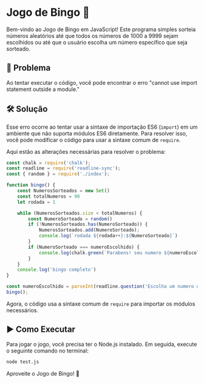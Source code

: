 # Jogo de Bingo 🎲

Bem-vindo ao Jogo de Bingo em JavaScript! Este programa simples sorteia números aleatórios até que todos os números de 1000 a 9999 sejam escolhidos ou até que o usuário escolha um número específico que seja sorteado.

## 🚨 Problema

Ao tentar executar o código, você pode encontrar o erro "cannot use import statement outside a module."

## 🛠️ Solução

Esse erro ocorre ao tentar usar a sintaxe de importação ES6 (`import`) em um ambiente que não suporta módulos ES6 diretamente. Para resolver isso, você pode modificar o código para usar a sintaxe comum de `require`.

Aqui estão as alterações necessárias para resolver o problema:

```javascript
const chalk = require('chalk');
const readline = require('readline-sync');
const { random } = require('./index');

function bingo() {
    const NumerosSorteados = new Set()
    const totalNumeros = 90
    let rodada = 1

    while (NumerosSorteados.size < totalNumeros) {
        const NumeroSorteado = random()
        if (!NumerosSorteados.has(NumeroSorteado)) {
            NumerosSorteados.add(NumeroSorteado);
            console.log(`rodada ${rodada++}:${NumeroSorteado}`)
        }
        if (NumeroSorteado === numeroEscolhido) {
            console.log(chalk.green(`Parabens! seu numero ${numeroEscolhido} foi sorteado`))
        }
    }
    console.log('bingo completo')
}

const numeroEscolhido = parseInt(readline.question('Escolha um numero de 1000 a 9999'), 10);
bingo();
```

Agora, o código usa a sintaxe comum de `require` para importar os módulos necessários.

## ▶️ Como Executar

Para jogar o jogo, você precisa ter o Node.js instalado. Em seguida, execute o seguinte comando no terminal:

```bash
node test.js
```


Aproveite o Jogo de Bingo! 🎉
